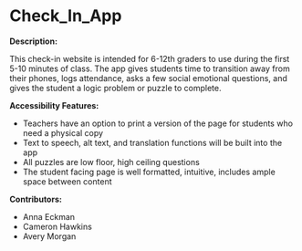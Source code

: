 # Check_In_App

**Description:**

This check-in website is intended for 6-12th graders to use during the first 5-10 minutes of class. The app gives students time to transition away from their phones, logs attendance, asks a few social emotional questions, and gives the student a logic problem or puzzle to complete.

**Accessibility Features:**

- Teachers have an option to print a version of the page for students who need a physical copy
- Text to speech, alt text, and translation functions will be built into the app
- All puzzles are low floor, high ceiling questions
- The student facing page is well formatted, intuitive, includes ample space between content

**Contributors:**

- Anna Eckman
- Cameron Hawkins
- Avery Morgan
